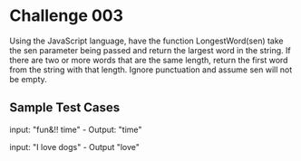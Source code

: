 # Challenge 003

Using the JavaScript language, have the function LongestWord(sen) take the sen parameter being passed and return the largest word in the string. If there are two or more words that are the same length, return the first word from the string with that length. Ignore punctuation and assume sen will not be empty.

## Sample Test Cases

input: "fun&!! time" - Output: "time"

input: "I love dogs" - Output "love"
